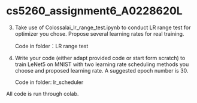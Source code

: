 # cs5260_assignment6_A0228620L

3. Take use of Colossalai_lr_range_test.ipynb to conduct LR range test for optimizer you chose. Propose several learning rates for real training. 

    Code in folder：LR range test


4. Write your code (either adapt provided code or start form scratch) to train LeNet5 on MNIST with two learning rate scheduling methods you choose and proposed learning rate. A suggested epoch number is 30.

     Code in folder: lr_scheduler
     
     
  All code is run through colab.
